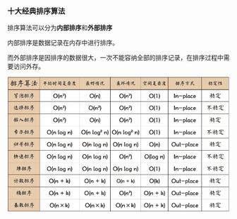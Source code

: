 ### 十大经典排序算法

排序算法可以分为**内部排序**和**外部排序**

内部排序是数据记录在内存中进行排序。

而外部排序是因排序的数据很大，一次不能容纳全部的排序记录，在排序过程中需要访问外存。

![](https://github.com/EyckWu/LeetCode/raw/master/src/chapter_0000/%E6%8E%92%E5%BA%8F%E7%AE%97%E6%B3%95%E6%B1%87%E6%80%BB.webp)